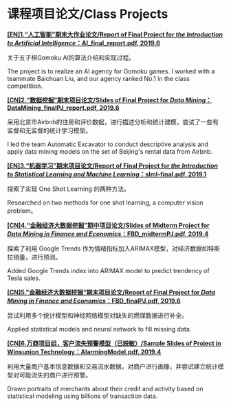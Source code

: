 
# 课程项目论文/Class Projects

[**[EN]1.“人工智能”期末大作业论文/Report of Final Project for *the Introduction to Artificial Intelligence*：AI_final_report.pdf, 2019.6**](https://github.com/troyzhangchu/Projects-/blob/master/AI_final_report.pdf)

<space><space> 关于五子棋Gomoku AI的算法介绍和实现过程。
 
<space><space> The project is to realize an AI agency for Gomoku games. I worked with a teammate Baichuan Liu, and our agency ranked No.1 in the class competition.
 
  
[**[CN]2.“数据挖掘”期末项目论文/Slides of Final Project for *Data Mining*：DataMining_finalPJ_report.pdf, 2019.6**](https://github.com/troyzhangchu/Projects-/blob/master/DataMining_finalPJ_report.pdf)

<space><space> 采用北京市Airbnb的住房和评价数据，进行描述分析和统计建模，尝试了一些有监督和无监督的统计学习模型。
 
<space><space> I led the team Automatic Excavator to conduct descriptive analysis and apply data mining models on the set of Beijing's rental data from Airbnb.

  
[**[EN]3.“机器学习”期末项目论文/Report of Final Project for *the Introduction to Statistical Learning and Machine Learning*：slml-final.pdf, 2019.1**](https://github.com/troyzhangchu/Projects-/blob/master/slml-final.pdf)

<space><space> 探索了实现 One Shot Learning 的两种方法。
 
<space><space> Researched on two methods for one shot learning, a computer vision problem。

  
[**[CN]4.“金融经济大数据挖掘”期中项目论文/Slides of Midterm Project for *Data Mining in Finance and Economics*：FBD_midtermPJ.pdf, 2019.4**](https://github.com/troyzhangchu/Projects-/blob/master/FBD_midtermPJ.pdf)

<space><space> 探索了利用 Google Trends 作为情绪指标加入ARIMAX模型，对经济数据如特斯拉销量，进行预测。
 
<space><space> Added Google Trends index into ARIMAX model to predict trendency of Tesla sales.

  
[**[CN]5.”金融经济大数据挖掘“期末项目论文/Report of Final Project for *Data Mining in Finance and Economics*：FBD_finalPJ.pdf, 2019.6**](https://github.com/troyzhangchu/Projects-/blob/master/FBD_finalPJ.pdf)

<space><space> 尝试利用多个统计模型和神经网络模型对缺失的燃煤数据进行补全。
 
<space><space> Applied statistical models and neural network to fill missing data.

  
[**[CN]6.万商项目组，客户流失预警模型（已脱敏）/Sample Slides of Project in Winsunion Technology：AlarmingModel.pdf, 2019.4**](https://github.com/troyzhangchu/Projects-/blob/master/AlarmingModel.pdf)

<space><space> 利用大量商户基本信息数据和交易流水数据，对商户进行画像，并尝试建立统计模型对可能流失的商户进行预警。
 
<space><space> Drawn portraits of merchants about their credit and activity based on statistical modeling using billions of transaction data.
